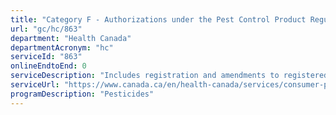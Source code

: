 ```yaml
---
title: "Category F - Authorizations under the Pest Control Product Regulations"
url: "gc/hc/863"
department: "Health Canada"
departmentAcronym: "hc"
serviceId: "863"
onlineEndtoEnd: 0
serviceDescription: "Includes registration and amendments to registered pest control products via notification. (PMRA)"
serviceUrl: "https://www.canada.ca/en/health-canada/services/consumer-product-safety/pesticides-pest-management/registrants-applicants.html"
programDescription: "Pesticides"
---
```


